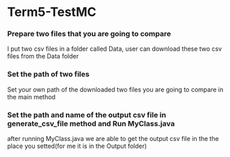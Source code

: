 # Term5-TestMC
### Prepare two files that you are going to compare
I put two csv files in a folder called Data, user can download these two csv files from the Data folder

### Set the path of two files
Set your own path of the downloaded two files you are going to compare in the main method

### Set the path and name of the output csv file in generate_csv_file method and Run MyClass.java
after running MyClass.java we are able to get the output csv file in the the place you setted(for me it is in the Output folder)
